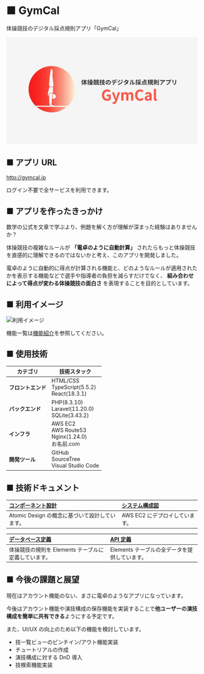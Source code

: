 # ■ GymCal

体操競技のデジタル採点規則アプリ「GymCal」

![gymcal](./docs/images/gymcal.png)

## ■ アプリ URL

http://gymcal.jp

ログイン不要で全サービスを利用できます。

## ■ アプリを作ったきっかけ

数学の公式を文章で学ぶより、例題を解く方が理解が深まった経験はありませんか？

体操競技の複雑なルールが **「電卓のように自動計算」** されたらもっと体操競技を直感的に理解できるのではないかと考え、このアプリを開発しました。

電卓のように自動的に得点が計算される機能と、どのようなルールが適用されたかを表示する機能などで選手や指導者の負担を減らすだけでなく、 **組み合わせによって得点が変わる体操競技の面白さ** を表現することを目的としています。

## ■ 利用イメージ

![利用イメージ](./docs/images/demo.gif)

機能一覧は[機能紹介](./docs/機能紹介.md)を参照してください。

## ■ 使用技術

| カテゴリ           | 技術スタック                                          |
| ------------------ | ----------------------------------------------------- |
| **フロントエンド** | HTML/CSS<br>TypeScript(5.5.2)<br>React(18.3.1)        |
| **バックエンド**   | PHP(8.3.10)<br>Laravel(11.20.0)<br>SQLite(3.43.2)     |
| **インフラ**       | AWS EC2<br>AWS Route53<br>Nginx(1.24.0)<br>お名前.com |
| **開発ツール**     | GitHub<br>SourceTree<br>Visual Studio Code<br>        |

## ■ 技術ドキュメント

| [コンポーネント設計](./docs/コンポーネント設計.md) | [システム構成図](./docs/システム構成図.md) |
| :------------------------------------------------- | :----------------------------------------- |
| Atomic Design の概念に基づいて設計しています。     | AWS EC2 にデプロイしています。             |

| [データベース定義](./docs/データベース定義.md)       | [API 定義](./docs/API定義.md)                 |
| :--------------------------------------------------- | :-------------------------------------------- |
| 体操競技の規則を Elements テーブルに定義しています。 | Elements テーブルの全データを提供しています。 |

## ■ 今後の課題と展望

現在はアカウント機能のない、まさに電卓のようなアプリになっています。

今後はアカウント機能や演技構成の保存機能を実装することで**他ユーザーの演技構成を簡単に共有できる**ようにする予定です。

また、UI/UX の向上のため以下の機能を検討しています。

- 技一覧ビューのピンチイン/アウト機能実装
- チュートリアルの作成
- 演技構成に対する DnD 導入
- 技検索機能実装
